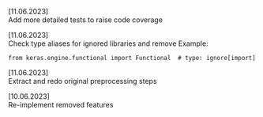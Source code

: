 [11.06.2023]  
Add more detailed tests to raise code coverage


[11.06.2023]  
Check type aliases for ignored libraries and remove
Example: 
```
from keras.engine.functional import Functional  # type: ignore[import]
```

[11.06.2023]  
Extract and redo original preprocessing steps


[10.06.2023]  
Re-implement removed features
